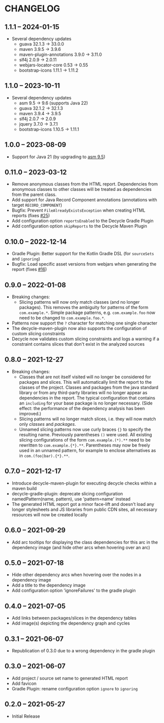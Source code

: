 # CHANGELOG

## 1.1.1 – 2024-01-15
   - Several dependency updates
     * guava 32.1.3 → 33.0.0
     * maven 3.9.5 → 3.9.6
     * maven-plugin-annotations 3.9.0 → 3.11.0
     * slf4j 2.0.9 → 2.0.11
     * webjars-locator-core 0.53 → 0.55
     * bootstrap-icons 1.11.1 → 1.11.2

## 1.1.0 – 2023-10-11
   - Several dependency updates
     * asm 9.5 → 9.6 (supports Java 22)
     * guava 32.1.2 → 32.1.3
     * maven 3.9.4 → 3.9.5
     * slf4j 2.0.7 → 2.0.9
     * jquery 3.7.0 → 3.7.1
     * bootstrap-icons 1.10.5 → 1.11.1

## 1.0.0 – 2023-08-09
   - Support for Java 21 (by upgrading to [asm 9.5](https://asm.ow2.io/versions.html))

## 0.11.0 – 2023-03-12
   - Remove anonymous classes from the HTML report. Dependencies from anonymous classes to other classes will be treated
     as dependencies from the parent class.
   - Add support for Java Record Component annotations (annotations with target `RECORD_COMPONENT`)
   - Bugfix: Prevent `FileAlreadyExistsException` when creating HTML reports 
     (fixes [#25](https://github.com/obecker/decycle/issues/25))
   - Add configuration option `reportsEnabled` to the Decycle Gradle Plugin
   - Add configuration option `skipReports` to the Decycle Maven Plugin

## 0.10.0 – 2022-12-14
   - Gradle Plugin: Better support for the Kotlin Gradle DSL (for `sourceSets` and `ignoring`)
   - Bugfix: Load specific asset versions from webjars when generating the report
     (fixes [#16](https://github.com/obecker/decycle/issues/16))

## 0.9.0 – 2022-01-08
   - Breaking changes:
     - Slicing patterns will now only match classes (and no longer packages).
       This removes the ambiguity for patterns of the form `com.example.*`.
       Simple package patterns, e.g. `com.example.foo` now need to be changed to `com.example.foo.*`.
   - Patterns now support the `?` character for matching one single character
   - The decycle-maven-plugin now also supports the configuration of custom slicing constraints
   - Decycle now validates custom slicing constraints and logs a warning if a constraint contains slices that don't
     exist in the analyzed sources

## 0.8.0 – 2021-12-27
   - Breaking changes: 
     - Classes that are not itself visited will no longer be considered for packages and slices.
       This will automatically limit the report to the classes of the project. Classes and packages from the java
       standard library or from any third-party libraries will no longer appear as dependencies in the report.
       The typical configuration that contains an `including` for your base package is no longer necessary.
       (Side effect: the performance of the dependency analysis has been improved.) 
     - Slicing patterns will no longer match slices, i.e. they will now match only *classes* and *packages*.
     - Unnamed slicing patterns now use curly braces `{}` to specify the resulting name.
       Previously parentheses `()` were used. All existing slicing configurations of the form
       `com.example.(*).**` need to be rewritten to `com.example.{*}.**`. Parentheses may now be freely used in
       an unnamed pattern, for example to enclose alternatives as in `com.(foo|bar).{*}.**`.

## 0.7.0 – 2021-12-17
   - Introduce decycle-maven-plugin for executing decycle checks within a maven build
   - decycle-gradle-plugin: deprecate slicing configuration namedPattern(name, pattern),
     use 'pattern=name' instead
   - The generated HTML report got a minor face-lift and doesn't load any longer stylesheets and JS libraries from 
     public CDN sites, all necessary resources will now be created locally

## 0.6.0 – 2021-09-29
   - Add arc tooltips for displaying the class dependencies for this arc in the dependency image
     (and hide other arcs when hovering over an arc)

## 0.5.0 – 2021-07-18
   - Hide other dependency arcs when hovering over the nodes in a dependency image
   - Add a title to the dependency image  
   - Add configuration option 'ignoreFailures' to the gradle plugin

## 0.4.0 – 2021-07-05
   - Add links between packages/slices in the dependency tables
   - Add image(s) depicting the dependency graph and cycles

## 0.3.1 – 2021-06-07
   - Republication of 0.3.0 due to a wrong dependency in the gradle plugin 

## 0.3.0 – 2021-06-07
   - Add project / source set name to generated HTML report
   - Add favicon
   - Gradle Plugin: rename configuration option `ignore` to `ignoring` 

## 0.2.0 – 2021-05-27
 - Initial Release
